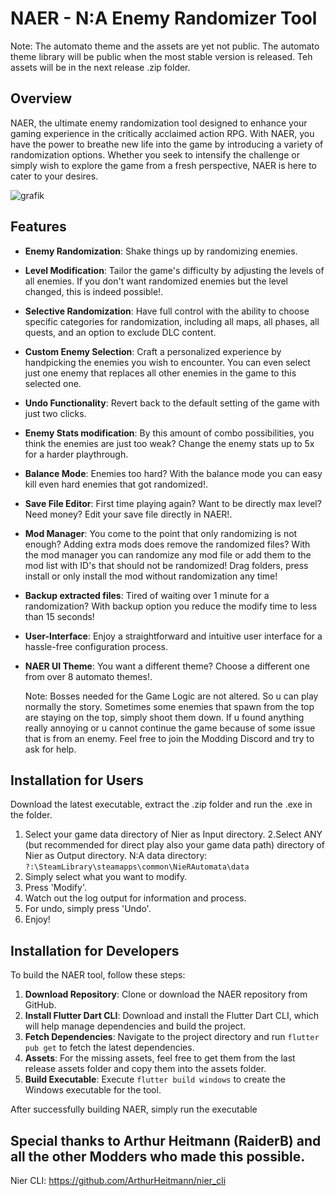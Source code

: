 # NAER - N:A Enemy Randomizer Tool

Note: The automato theme and the assets are yet not public. The automato theme library will be public when the most stable version is released. Teh assets will be in the next release .zip folder.

## Overview

NAER, the ultimate enemy randomization tool designed to enhance your gaming experience in the critically acclaimed action RPG. With NAER, you have the power to breathe new life into the game by introducing a variety of randomization options. Whether you seek to intensify the challenge or simply wish to explore the game from a fresh perspective, NAER is here to cater to your desires.

![grafik](https://github.com/Vluurie/NAER/assets/145698737/7b2efabd-175d-43f7-83bd-1c79e7374ed7)

## Features

- **Enemy Randomization**: Shake things up by randomizing enemies.
- **Level Modification**: Tailor the game's difficulty by adjusting the levels of all enemies. If you don't want randomized enemies but the level changed, this is indeed possible!.
- **Selective Randomization**: Have full control with the ability to choose specific categories for randomization, including all maps, all phases, all quests, and an option to exclude DLC content.
- **Custom Enemy Selection**: Craft a personalized experience by handpicking the enemies you wish to encounter. You can even select just one enemy that replaces all other enemies in the game to this selected one.
- **Undo Functionality**: Revert back to the default setting of the game with just two clicks. 
- **Enemy Stats modification**: By this amount of combo possibilities, you think the enemies are just too weak? Change the enemy stats up to 5x for a harder playthrough.
- **Balance Mode**: Enemies too hard? With the balance mode you can easy kill even hard enemies that got randomized!.
- **Save File Editor**: First time playing again? Want to be directly max level? Need money? Edit your save file directly in NAER!.
- **Mod Manager**: You come to the point that only randomizing is not enough? Adding extra mods does remove the randomized files? With the mod manager you can randomize any mod file or add them to the mod list with ID's that should not be randomized! Drag folders, press install or only install the mod without randomization any time!
- **Backup extracted files**: Tired of waiting over 1 minute for a randomization? With backup option you reduce the modify time to less than 15 seconds!
- **User-Interface**: Enjoy a straightforward and intuitive user interface for a hassle-free configuration process.
- **NAER UI Theme**: You want a different theme? Choose a different one from over 8 automato themes!.

  Note: Bosses needed for the Game Logic are not altered. So u can play normally the story.
  Sometimes some enemies that spawn from the top are staying on the top, simply shoot them down.
  If u found anything really annoying or u cannot continue the game because of some issue that is from an enemy. Feel free to join the Modding Discord and try to ask for help.

## Installation for Users

Download the latest executable, extract the .zip folder and run the .exe in the folder.

  1. Select your game data directory of Nier as Input directory.
  2.Select ANY (but recommended for direct play also your game data path) directory of Nier as Output directory.
     N:A data directory: `?:\SteamLibrary\steamapps\common\NieRAutomata\data`
  4. Simply select what you want to modify.
  5. Press 'Modify'.
  6. Watch out the log output for information and process.
  7. For undo, simply press 'Undo'.
  8. Enjoy!

## Installation for Developers

To build the NAER tool, follow these steps:

1. **Download Repository**: Clone or download the NAER repository from GitHub.
2. **Install Flutter Dart CLI**: Download and install the Flutter Dart CLI, which will help manage dependencies and build the project.
3. **Fetch Dependencies**: Navigate to the project directory and run `flutter pub get` to fetch the latest dependencies.
4. **Assets**: For the missing assets, feel free to get them from the last release assets folder and copy them into the assets folder.
5. **Build Executable**: Execute `flutter build windows` to create the Windows executable for the tool.

After successfully building NAER, simply run the executable

## Special thanks to Arthur Heitmann (RaiderB) and all the other Modders who made this possible.
Nier CLI: https://github.com/ArthurHeitmann/nier_cli
